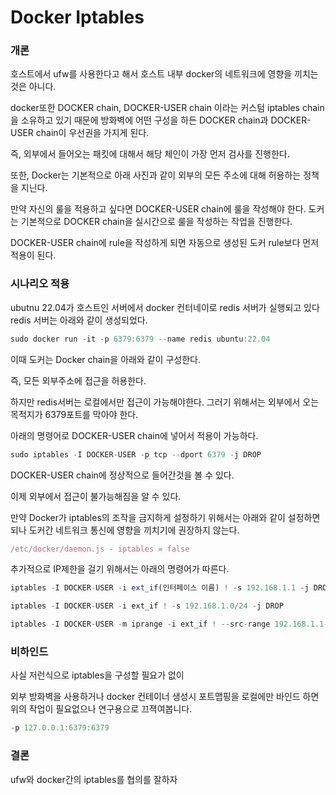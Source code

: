 # Docker Iptables

### 개론

호스트에서 ufw를 사용한다고 해서 호스트 내부 docker의 네트워크에 영향을 끼치는 것은 아니다. 

docker또한 DOCKER chain, DOCKER-USER chain 이라는 커스텀 iptables chain을 소유하고 있기 때문에 방화벽에 어떤 구성을 하든 DOCKER chain과 DOCKER-USER chain이 우선권을 가지게 된다. 

즉, 외부에서 들어오는 패킷에 대해서 해당 체인이 가장 먼저 검사를 진행한다. 

또한, Docker는 기본적으로 아래 사진과 같이 외부의 모든 주소에 대해 허용하는 정책을 지닌다. 

만약 자신의 룰을 적용하고 싶다면 DOCKER-USER chain에 룰을 작성해야 한다. 도커는 기본적으로 DOCKER chain을 실시간으로 룰을 작성하는 작업을 진행한다. 

DOCKER-USER chain에 rule을 작성하게 되면 자동으로 생성된 도커 rule보다 먼저 적용이 된다. 

### 시나리오 적용

ubutnu 22.04가 호스트인 서버에서 docker 컨터네이로 redis 서버가 실행되고 있다 redis 서버는 아래와 같이 생성되었다. 

```jsx
sudo docker run -it -p 6379:6379 --name redis ubuntu:22.04
```

이때 도커는 Docker chain을 아래와 같이 구성한다. 

즉, 모든 외부주소에 접근을 허용한다. 

하지만 redis서버는 로컬에서만 접근이 가능해야한다. 그러기 위해서는 외부에서 오는 목적지가 6379포트를 막아야 한다. 

아래의 명령어로 DOCKER-USER chain에 넣어서 적용이 가능하다. 

```jsx
sudo iptables -I DOCKER-USER -p tcp --dport 6379 -j DROP
```

DOCKER-USER chain에 정상적으로 들어간것을 볼 수 있다. 


이제 외부에서 접근이 불가능해짐을 알 수 있다. 

만약 Docker가 iptables의 조작을 금지하게 설정하기 위해서는  아래와 같이 설정하면 되나 도커간 네트워크 통신에 영향을 끼치기에 권장하지 않는다. 

```jsx
/etc/docker/daemon.js - iptables = false 
```

추가적으로 IP제한을 걸기 위해서는 아래의 명령어가 따른다. 

```jsx
iptables -I DOCKER-USER -i ext_if(인터페이스 이름) ! -s 192.168.1.1 -j DROP 

iptables -I DOCKER-USER -i ext_if ! -s 192.168.1.0/24 -j DROP

iptables -I DOCKER-USER -m iprange -i ext_if ! --src-range 192.168.1.1-192.168.1.3 -j DROP
```

### 비하인드

사실 저런식으로 iptables을 구성할 필요가 없이

외부 방화벽을 사용하거나 docker 컨테이너 생성시 포트맵핑을 로컬에만 바인드 하면 위의 작업이 필요없으나 연구용으로 끄젹여봅니다. 

```jsx
-p 127.0.0.1:6379:6379
```

### 결론

ufw와 docker간의 iptables를 협의를 잘하자